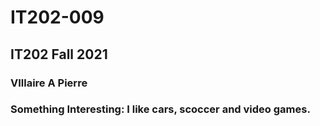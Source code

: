 # IT202-009
## IT202 Fall 2021
### VIllaire A Pierre
### Something Interesting: I like cars, scoccer and video games.


